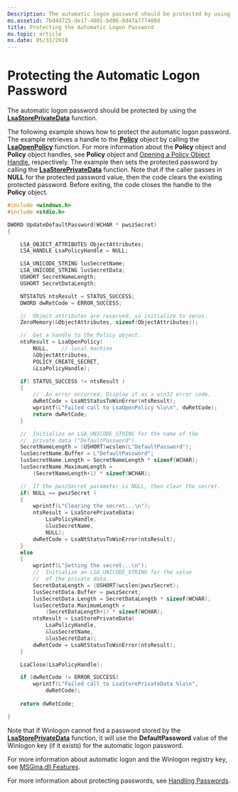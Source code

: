 ```yaml
---
Description: The automatic logon password should be protected by using the LsaStorePrivateData function.
ms.assetid: 7bd4d725-de17-4801-bd06-8d47a777409d
title: Protecting the Automatic Logon Password
ms.topic: article
ms.date: 05/31/2018
---
```


# Protecting the Automatic Logon Password

The automatic logon password should be protected by using the [**LsaStorePrivateData**](/windows/win32/api/ntsecapi/nf-ntsecapi-lsastoreprivatedata) function.

The following example shows how to protect the automatic logon password. The example retrieves a handle to the [**Policy**](../secmgmt/policy-object.md) object by calling the [**LsaOpenPolicy**](/windows/desktop/api/Ntsecapi/nf-ntsecapi-lsaopenpolicy) function. For more information about the **Policy** object and **Policy** object handles, see **Policy** object and [Opening a Policy Object Handle](../secmgmt/opening-a-policy-object-handle.md), respectively. The example then sets the protected password by calling the [**LsaStorePrivateData**](/windows/win32/api/ntsecapi/nf-ntsecapi-lsastoreprivatedata) function. Note that if the caller passes in **NULL** for the protected password value, then the code clears the existing protected password. Before exiting, the code closes the handle to the **Policy** object.


```C++
#include <windows.h>
#include <stdio.h>

DWORD UpdateDefaultPassword(WCHAR * pwszSecret)
{

    LSA_OBJECT_ATTRIBUTES ObjectAttributes;
    LSA_HANDLE LsaPolicyHandle = NULL;

    LSA_UNICODE_STRING lusSecretName;
    LSA_UNICODE_STRING lusSecretData;
    USHORT SecretNameLength;
    USHORT SecretDataLength;

    NTSTATUS ntsResult = STATUS_SUCCESS;
    DWORD dwRetCode = ERROR_SUCCESS;

    //  Object attributes are reserved, so initialize to zeros.
    ZeroMemory(&ObjectAttributes, sizeof(ObjectAttributes));

    //  Get a handle to the Policy object.
    ntsResult = LsaOpenPolicy(
        NULL,    // local machine
        &ObjectAttributes, 
        POLICY_CREATE_SECRET,
        &LsaPolicyHandle);

    if( STATUS_SUCCESS != ntsResult )
    {
        //  An error occurred. Display it as a win32 error code.
        dwRetCode = LsaNtStatusToWinError(ntsResult);
        wprintf(L"Failed call to LsaOpenPolicy %lu\n", dwRetCode);
        return dwRetCode;
    } 

    //  Initialize an LSA_UNICODE_STRING for the name of the
    //  private data ("DefaultPassword").
    SecretNameLength = (USHORT)wcslen(L"DefaultPassword");
    lusSecretName.Buffer = L"DefaultPassword";
    lusSecretName.Length = SecretNameLength * sizeof(WCHAR);
    lusSecretName.MaximumLength =
        (SecretNameLength+1) * sizeof(WCHAR);

    //  If the pwszSecret parameter is NULL, then clear the secret.
    if( NULL == pwszSecret )
    {
        wprintf(L"Clearing the secret...\n");
        ntsResult = LsaStorePrivateData(
            LsaPolicyHandle,
            &lusSecretName,
            NULL);
        dwRetCode = LsaNtStatusToWinError(ntsResult);
    }
    else
    {
        wprintf(L"Setting the secret...\n");
        //  Initialize an LSA_UNICODE_STRING for the value
        //  of the private data. 
        SecretDataLength = (USHORT)wcslen(pwszSecret);
        lusSecretData.Buffer = pwszSecret;
        lusSecretData.Length = SecretDataLength * sizeof(WCHAR);
        lusSecretData.MaximumLength =
            (SecretDataLength+1) * sizeof(WCHAR);
        ntsResult = LsaStorePrivateData(
            LsaPolicyHandle,
            &lusSecretName,
            &lusSecretData);
        dwRetCode = LsaNtStatusToWinError(ntsResult);
    }

    LsaClose(LsaPolicyHandle);

    if (dwRetCode != ERROR_SUCCESS)
        wprintf(L"Failed call to LsaStorePrivateData %lu\n",
            dwRetCode);
    
    return dwRetCode;

}

```



Note that if Winlogon cannot find a password stored by the [**LsaStorePrivateData**](/windows/win32/api/ntsecapi/nf-ntsecapi-lsastoreprivatedata) function, it will use the **DefaultPassword** value of the Winlogon key (if it exists) for the automatic logon password.

For more information about automatic logon and the Winlogon registry key, see [MSGina.dll Features](msgina-dll-features.md).

For more information about protecting passwords, see [Handling Passwords](../secbp/handling-passwords.md).

 

 